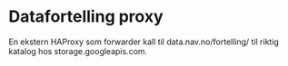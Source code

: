 # Datafortelling proxy

En ekstern HAProxy som forwarder kall til data.nav.no/fortelling/<din-fortelling> til riktig katalog hos storage.googleapis.com.
